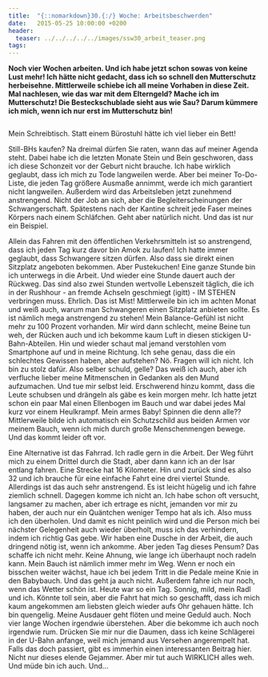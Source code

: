 ```yaml
---
title:  "{::nomarkdown}30.{:/} Woche: Arbeitsbeschwerden"
date:   2015-05-25 10:00:00 +0200
header:
  teaser: ../../../../../images/ssw30_arbeit_teaser.png
tags:
---
```

**Noch vier Wochen arbeiten. Und ich habe jetzt schon sowas von keine Lust mehr! Ich hätte nicht gedacht, dass ich so schnell den Mutterschutz herbeisehne. Mittlerweile schiebe ich all meine Vorhaben in diese Zeit. Mal nachlesen, wie das war mit dem Elterngeld? Mache ich im Mutterschutz! Die Besteckschublade sieht aus wie Sau? Darum kümmere ich mich, wenn ich nur erst im Mutterschutz bin!**

<figure>
  <img src="../../../../../images/ssw30_arbeit.jpg" alt="">
  <figcaption></figcaption>
</figure>

Mein Schreibtisch. Statt einem Bürostuhl hätte ich viel lieber ein Bett!

Still-BHs kaufen? Na dreimal dürfen Sie raten, wann das auf meiner Agenda steht. Dabei habe ich die letzten Monate Stein und Bein geschworen, dass ich diese Schonzeit vor der Geburt nicht brauche. Ich habe wirklich geglaubt, dass ich mich zu Tode langweilen werde. Aber bei meiner To-Do-Liste, die jeden Tag größere Ausmaße annimmt, werde ich mich garantiert nicht langweilen. Außerdem wird das Arbeitsleben jetzt zunehmend anstrengend. Nicht der Job an sich, aber die Begleiterscheinungen der Schwangerschaft. Spätestens nach der Kantine schreit jede Faser meines Körpers nach einem Schläfchen. Geht aber natürlich nicht. Und das ist nur ein Beispiel.

Allein das Fahren mit den öffentlichen Verkehrsmitteln ist so anstrengend, dass ich jeden Tag kurz davor bin Amok zu laufen! Ich hatte immer geglaubt, dass Schwangere sitzen dürfen. Also dass sie direkt einen Sitzplatz angeboten bekommen. Aber Pustekuchen! Eine ganze Stunde bin ich unterwegs in die Arbeit. Und wieder eine Stunde dauert auch der Rückweg. Das sind also zwei Stunden wertvolle Lebenszeit täglich, die ich in der Rushhour - an fremde Achseln geschmiegt (igitt) - IM STEHEN verbringen muss. Ehrlich. Das ist Mist! Mittlerweile bin ich im achten Monat und weiß auch, warum man Schwangeren einen Sitzplatz anbieten sollte. Es ist nämlich mega anstrengend zu stehen! Mein Balance-Gefühl ist nicht mehr zu 100 Prozent vorhanden. Mir wird dann schlecht, meine Beine tun weh, der Rücken auch und ich bekomme kaum Luft in diesen stickigen U-Bahn-Abteilen. Hin und wieder schaut mal jemand verstohlen vom Smartphone auf und in meine Richtung. Ich sehe genau, dass die ein schlechtes Gewissen haben, aber aufstehen? Nö. Fragen will ich nicht. Ich bin zu stolz dafür. Also selber schuld, gelle? Das weiß ich auch, aber ich verfluche lieber meine Mitmenschen in Gedanken als den Mund aufzumachen. Und tue mir selbst leid. Erschwerend hinzu kommt, dass die Leute schubsen und drängeln als gäbe es kein morgen mehr. Ich hatte jetzt schon ein paar Mal einen Ellenbogen im Bauch und war dabei jedes Mal kurz vor einem Heulkrampf. Mein armes Baby! Spinnen die denn alle?? Mittlerweile bilde ich automatisch ein Schutzschild aus beiden Armen vor meinem Bauch, wenn ich mich durch große Menschenmengen bewege. Und das kommt leider oft vor.

Eine Alternative ist das Fahrrad. Ich radle gern in die Arbeit. Der Weg führt mich zu einem Drittel durch die Stadt, aber dann kann ich an der Isar entlang fahren. Eine Strecke hat 16 Kilometer. Hin und zurück sind es also 32 und ich brauche für eine einfache Fahrt eine drei viertel Stunde. Allerdings ist das auch sehr anstrengend. Es ist leicht hügelig und ich fahre ziemlich schnell. Dagegen komme ich nicht an. Ich habe schon oft versucht, langsamer zu machen, aber ich ertrage es nicht, jemanden vor mir zu haben, der auch nur ein Quäntchen weniger Tempo hat als ich. Also muss ich den überholen. Und damit es nicht peinlich wird und die Person mich bei nächster Gelegenheit auch wieder überholt, muss ich das verhindern, indem ich richtig Gas gebe. Wir haben eine Dusche in der Arbeit, die auch dringend nötig ist, wenn ich ankomme. Aber jeden Tag dieses Pensum? Das schaffe ich nicht mehr. Keine Ahnung, wie lange ich überhaupt noch radeln kann. Mein Bauch ist nämlich immer mehr im Weg. Wenn er noch ein bisschen weiter wächst, haue ich bei jedem Tritt in die Pedale meine Knie in den Babybauch. Und das geht ja auch nicht. Außerdem fahre ich nur noch, wenn das Wetter schön ist. Heute war so ein Tag. Sonnig, mild, mein Radl und ich. Könnte toll sein, aber die Fahrt hat mich so geschafft, dass ich mich kaum angekommen am liebsten gleich wieder aufs Ohr gehauen hätte. Ich bin quengelig. Meine Ausdauer geht flöten und meine Geduld auch. Noch vier lange Wochen irgendwie überstehen. Aber die bekomme ich auch noch irgendwie rum. Drücken Sie mir nur die Daumen, dass ich keine Schlägerei in der U-Bahn anfange, weil mich jemand aus Versehen angerempelt hat. Falls das doch passiert, gibt es immerhin einen interessanten Beitrag hier. Nicht nur dieses elende Gejammer. Aber mir tut auch WIRKLICH alles weh. Und müde bin ich auch. Und...